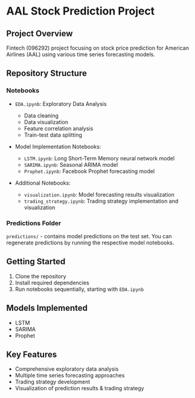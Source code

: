 # AAL Stock Prediction Project
## Project Overview
Fintech (096292) project focusing on stock price prediction for American Airlines (AAL) using various time series forecasting models.
## Repository Structure
### Notebooks

* `EDA.ipynb`: Exploratory Data Analysis

    * Data cleaning
    * Data visualization
    * Feature correlation analysis
    * Train-test data splitting


* Model Implementation Notebooks:

    * `LSTM.ipynb`: Long Short-Term Memory neural network model
    * `SARIMA.ipynb`: Seasonal ARIMA model
    * `Prophet.ipynb`: Facebook Prophet forecasting model


* Additional Notebooks:

    * `visualization.ipynb`: Model forecasting results visualization
    * `trading_strategy.ipynb`: Trading strategy implementation and visualization



### Predictions Folder
`predictions/` - contains model predictions on the test set. You can regenerate predictions by running the respective model notebooks.
## Getting Started

1. Clone the repository
2. Install required dependencies
3. Run notebooks sequentially, starting with `EDA.ipynb`

## Models Implemented

* LSTM
* SARIMA
* Prophet

## Key Features

* Comprehensive exploratory data analysis
* Multiple time series forecasting approaches
* Trading strategy development
* Visualization of prediction results & trading strategy 
